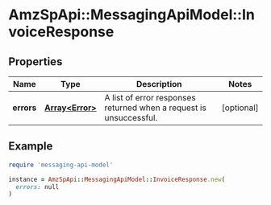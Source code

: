 # AmzSpApi::MessagingApiModel::InvoiceResponse

## Properties

| Name | Type | Description | Notes |
| ---- | ---- | ----------- | ----- |
| **errors** | [**Array&lt;Error&gt;**](Error.md) | A list of error responses returned when a request is unsuccessful. | [optional] |

## Example

```ruby
require 'messaging-api-model'

instance = AmzSpApi::MessagingApiModel::InvoiceResponse.new(
  errors: null
)
```

